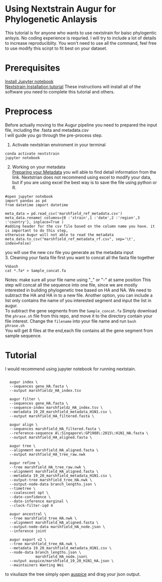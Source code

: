 
Using Nextstrain Augur for Phylogenetic Anlaysis 
================================================
This tutorial is for anyone who wants to use nextstrain for baisc phylogentic anlsyis. No coding experience is requried. I will try to include a lot of details to increase reproduciblity. You won't need to use all the command, feel free to use modify this scirpt to fit best on your dataset. <br>

Prerequisites
=============

[Install Jupyter notebook](https://jupyter.org/install) <br>
[Nextstrain Installation tutorial](https://docs.nextstrain.org/projects/augur/en/stable/installation/installation.html) These instructions will install all of the software you need to complete this tutorial and others.

Preprocess
===========
Before actually moving to the Augur pipeline you need to prepared the input file, including the .fasta and metadata.csv <br>
I will guide you go through the pre-process step.<br>
1. Activate nextstrian enviroment in your terminal <br>
```%%bash
conda activate nextstrain 
jupyter notebook
```
2. Working on your metadata <br>
[Preparing your Metadata](https://docs.nextstrain.org/projects/augur/en/stable/faq/metadata.html) you will able to find detail information from the link.
Nextstrian does not recommend using excel to modify your data, but if you are using excel the best way is to save the file using python or R. <br>
```
#open jupyter notebook
import pandas as pd
from datetime import datetime
```
```
meta_data = pd.read_csv('marshfield_ref_metadata.csv')
meta_data.rename( columns={0 :'strain',1 :'date',2 :'region',3 :'country'}, inplace=True ) 
#adding header for the csv file based on the column name you have. it is important to do this step, 
otherwise Augur will not able to read the metadata
meta_data.to_csv("marshfield_ref_metadata_rf.csv", sep='\t', index=False)
``` 
you will use the new csv file you generate as the metadata input <br>
3. Cleaning your fasta file
first you want to concat all the fasta file together <br>
```
%%bash
cat *.fa* > Sample_concat.fa 
``` 
Notes: make sure all your file name using "_" or "-" at same position
This step will concat all the sequence into one file, since we are mostly interested in building phylogenetic tree based on HA and NA. We need to subtract the HA and HA in to a new file. Another option, you can include a list only contains the name of you interested segment and input the list in augur.<br>
To subtract the gene segments from the ```Sample_concat.fa``` Simply download the ```phrase.sh``` file from this repo, and move it to the directory contain your file interest. Change the ```filename``` into your file name and run ```bash phrase.sh ``` <br>
You will get 8 files at the end,each file contains all the gene segment from sample sequence.

Tutorial
===========
I would recommend using jupyter notebook for running nextstain.
``` %%bash 

  augur index \ 
  --sequences gene_HA.fasta \  
  --output marshfieldz_HA_index.tsv 
  
  augur filter \  
  --sequences gene_HA.fasta \  
  --sequence-index marshfieldz_HA_index.tsv \ 
  --metadata 19_20_marshfield_metadata_H1N1.csv \  
  --output marshfield_HA_filtered.fasta \  
  
  augur align \ 
  --sequences marshfield_HA_filtered.fasta \ 
  --reference-sequence A\:Singapore\:GP1908\:2015\:H1N1_HA.fasta \ 
  --output marshfield_HA_aligned.fasta \ 
  
  augur tree \ 
  --alignment marshfield_HA_aligned.fasta \ 
  --output marshfield_HA_tree_raw.nwk 
  
  augur refine \ 
  --tree marshfield_HA_tree_raw.nwk \ 
  --alignment marshfield_HA_aligned.fasta \
  --metadata 19_20_marshfield_metadata_H1N1.csv \
  --output-tree marshfield_tree_HA.nwk \
  --output-node-data branch_lengths.json \
  --timetree \
  --coalescent opt \
  --date-confidence \
  --date-inference marginal \
  --clock-filter-iqd 4
  
  augur ancestral \
  --tree marshfield_tree_HA.nwk \
  --alignment marshfield_HA_aligned.fasta \
  --output-node-data marshfield_HA_node.json \
  --inference joint
  
  augur export v2 \
  --tree marshfield_tree_HA.nwk \
  --metadata 19_20_marshfield_metadata_H1N1.csv \
  --node-data branch_lengths.json \
              marshfield_HA_node.json\
  --output auspice/marshfield_19_20_H1N1_HA.json \
  --maintainers Wanting Wei
  ```
  to visuliaze the tree simply open [auspice](https://auspice.us/) and drag your json output.

